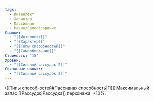 ```yaml
---
tags:
  - Интеллект
  - Характер
  - Пассивная
  - Навык/Самообладание
Ссылки:
  - "[[Интеллект]]"
  - "[[Характер]]"
  - "[[Типы способностей]]"
  - "[[Самообладание]]"
Стоимость: "15"
Уровни:
  - "[[Сильный рассудок 2]]"
Связанные навыки:
  - "[[Сильный рассудок 2]]"
---
```

([[Типы способностей#Пассивная способность|П]]) Максимальный запас [[Рассудок|Рассудка]] персонажа  +10%.